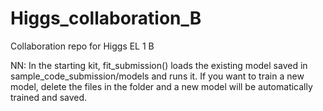 # Higgs_collaboration_B
Collaboration repo for Higgs EL 1 B

NN: In the starting kit, fit_submission() loads the existing model saved in sample_code_submission/models and runs it. If you want to train a new model, delete the files in the folder and a new model will be automatically trained and saved.